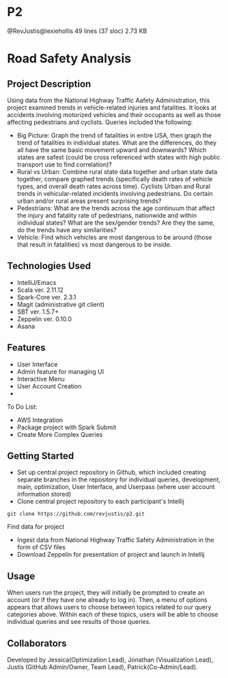 # P2
@RevJustis@lexiehollis
49 lines (37 sloc)  2.73 KB
   
# Road Safety Analysis
## Project Description
Using data from the National Highway Traffic Aafety Administration, this project examined trends in vehicle-related injuries and fatalities. It looks at accidents involving motorized vehicles and their occupants as well as those affecting pedestrians and cyclists. Queries included the following:

- Big Picture: Graph the trend of fatalities in entire USA, then graph the trend of fatalities in individual states. What are the differences, do they all have the same basic movement upward and downwards? Which states are safest (could be cross referenced with states with high public transport use to find correlation)?
- Rural vs Urban: Combine rural state data together and urban state data together, compare graphed trends (specifically death rates of vehicle types, and overall death rates across time).
Cyclists Urban and Rural trends in vehicular-related incidents involving pedestrians. Do certain urban and/or rural areas present surprising trends?
- Pedestrians: What are the trends across the age continuum that affect the injury and fatality rate of pedestrians, nationwide and within individual states? What are the sex/gender trends? Are they the same, do the trends have any similarities?
- Vehicle: Find which vehicles are most dangerous to be around (those that result in fatalities) vs most dangerous to be inside.


## Technologies Used
- IntelliJ/Emacs
- Scala ver. 2.11.12
- Spark-Core ver. 2.3.1
- Magit (administrative git client)
- SBT ver. 1.5.7+
- Zeppelin ver. 0.10.0
- Asana

## Features

- User Interface
- Admin feature for managing UI
- Interactive Menu
- User Account Creation
- 
To Do List:
- AWS Integration
- Package project with Spark Submit
- Create More Complex Queries

## Getting Started
- Set up central project repository in Github, which included creating separate branches in the repository for individual queries, development, main, optimization, User Interface, and Userpass (where user account information stored)
- Clone central project repository to each participant's Intellij
```
git clone https://github.com/revjustis/p2.git
```
Find data for project
- Ingest data from National Highway Traffic Safety Administration in the form of CSV files
- Download Zeppelin for presentation of project and launch in Intellij

## Usage

When users run the project, they will initially be prompted to create an account (or if they have one already to log in). Then, a menu of options appears that allows users to choose between topics related to our query categories above. Within each of these topics, users will be able to choose individual queries and see results of those queries.



## Collaborators
Developed by Jessica(Optimization Lead), Jonathan (Visualization Lead), Justis (GitHub Admin/Owner, Team Lead), Patrick(Co-Admin/Lead).
